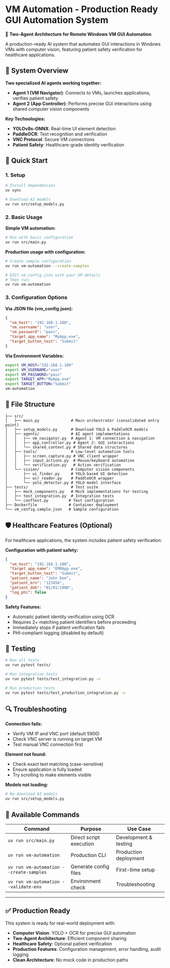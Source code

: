 # VM Automation - Production Ready GUI Automation System

🤖 **Two-Agent Architecture for Remote Windows VM GUI Automation** 

A production-ready AI system that automates GUI interactions in Windows VMs with computer vision, featuring patient safety verification for healthcare applications.

## 🎯 System Overview

**Two specialized AI agents working together:**
- **Agent 1 (VM Navigator)**: Connects to VMs, launches applications, verifies patient safety
- **Agent 2 (App Controller)**: Performs precise GUI interactions using shared computer vision components

**Key Technologies:**
- **YOLOv8s-ONNX**: Real-time UI element detection 
- **PaddleOCR**: Text recognition and verification
- **VNC Protocol**: Secure VM connections
- **Patient Safety**: Healthcare-grade identity verification

## 🚀 Quick Start

### 1. Setup
```bash
# Install dependencies
uv sync

# Download AI models
uv run src/setup_models.py
```

### 2. Basic Usage

**Simple VM automation:**
```bash
# Run with basic configuration
uv run src/main.py
```

**Production usage with configuration:**
```bash
# Create sample configuration
uv run vm-automation --create-samples

# Edit vm_config.json with your VM details
# Then run:
uv run vm-automation
```

### 3. Configuration Options

**Via JSON file (vm_config.json):**
```json
{
  "vm_host": "192.168.1.100",
  "vm_username": "user",
  "vm_password": "pass",
  "target_app_name": "MyApp.exe",
  "target_button_text": "Submit"
}
```

**Via Environment Variables:**
```bash
export VM_HOST="192.168.1.100"
export VM_USERNAME="user"
export VM_PASSWORD="pass"
export TARGET_APP="MyApp.exe"
export TARGET_BUTTON="Submit"
vm-automation
```

## 🔧 File Structure

```
├── src/
│   ├── main.py              # Main orchestrator (consolidated entry point)
│   ├── setup_models.py      # Download YOLO & PaddleOCR models
│   ├── agents/              # AI agent implementations
│   │   ├── vm_navigator.py  # Agent 1: VM connection & navigation
│   │   ├── app_controller.py # Agent 2: GUI interactions
│   │   └── shared_context.py # Shared data structures
│   ├── tools/               # Low-level automation tools
│   │   ├── screen_capture.py # VNC client wrapper
│   │   ├── input_actions.py  # Mouse/keyboard automation
│   │   └── verification.py   # Action verification
│   └── vision/              # Computer vision components
│       ├── ui_finder.py     # YOLO-based UI detection
│       ├── ocr_reader.py    # PaddleOCR wrapper
│       └── yolo_detector.py # YOLO model interface
├── tests/                   # Test suite
│   ├── mock_components.py   # Mock implementations for testing
│   ├── test_integration.py  # Integration tests
│   └── conftest.py         # Test configuration
├── Dockerfile              # Container deployment
└── vm_config.sample.json   # Sample configuration
```

## 🛡️ Healthcare Features (Optional)

For healthcare applications, the system includes patient safety verification:

**Configuration with patient safety:**
```json
{
  "vm_host": "192.168.1.100",
  "target_app_name": "EMRApp.exe",
  "target_button_text": "Submit",
  "patient_name": "John Doe",
  "patient_mrn": "123456",
  "patient_dob": "01/01/1980",
  "log_phi": false
}
```

**Safety Features:**
- Automatic patient identity verification using OCR
- Requires 2+ matching patient identifiers before proceeding
- Immediately stops if patient verification fails
- PHI-compliant logging (disabled by default)

## 🧪 Testing

```bash
# Run all tests
uv run pytest tests/

# Run integration tests
uv run pytest tests/test_integration.py -v

# Run production tests  
uv run pytest tests/test_production_integration.py -v
```

## 🔍 Troubleshooting

**Connection fails:**
- Verify VM IP and VNC port (default 5900)
- Check VNC server is running on target VM
- Test manual VNC connection first

**Element not found:**
- Check exact text matching (case-sensitive)
- Ensure application is fully loaded
- Try scrolling to make elements visible

**Models not loading:**
```bash
# Re-download AI models
uv run src/setup_models.py
```

## 📄 Available Commands

| Command | Purpose | Use Case |
|---------|---------|----------|
| `uv run src/main.py` | Direct script execution | Development & testing |
| `uv run vm-automation` | Production CLI | Production deployment |
| `uv run vm-automation --create-samples` | Generate config files | First-time setup |
| `uv run vm-automation --validate-env` | Environment check | Troubleshooting |

---

## ✅ Production Ready

This system is ready for real-world deployment with:
- **Computer Vision**: YOLO + OCR for precise GUI automation
- **Two-Agent Architecture**: Efficient component sharing
- **Healthcare Safety**: Optional patient verification
- **Production Features**: Configuration management, error handling, audit logging
- **Clean Architecture**: No mock code in production paths
